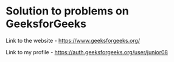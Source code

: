 # Solution to problems on GeeksforGeeks

Link to the website - https://www.geeksforgeeks.org/

Link to my profile - https://auth.geeksforgeeks.org/user/junior08
